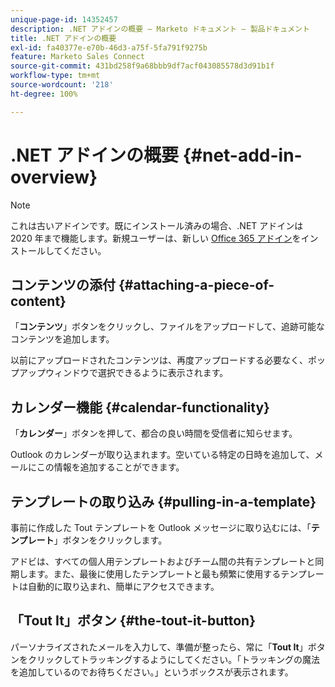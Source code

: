 ```yaml
---
unique-page-id: 14352457
description: .NET アドインの概要 — Marketo ドキュメント — 製品ドキュメント
title: .NET アドインの概要
exl-id: fa40377e-e70b-46d3-a75f-5fa791f9275b
feature: Marketo Sales Connect
source-git-commit: 431bd258f9a68bbb9df7acf043085578d3d91b1f
workflow-type: tm+mt
source-wordcount: '218'
ht-degree: 100%

---
```


# .NET アドインの概要 {#net-add-in-overview}

>[!NOTE]
>
>これは古いアドインです。既にインストール済みの場合、.NET アドインは 2020 年まで機能します。新規ユーザーは、新しい [Office 365 アドイン](https://s3.amazonaws.com/tout-user-store/outlook-mac/assets/install_tout_add-in_outlook_mac.pdf)をインストールしてください。

## コンテンツの添付 {#attaching-a-piece-of-content}

「**コンテンツ**」ボタンをクリックし、ファイルをアップロードして、追跡可能なコンテンツを追加します。

以前にアップロードされたコンテンツは、再度アップロードする必要なく、ポップアップウィンドウで選択できるように表示されます。

## カレンダー機能 {#calendar-functionality}

「**カレンダー**」ボタンを押して、都合の良い時間を受信者に知らせます。

Outlook のカレンダーが取り込まれます。空いている特定の日時を追加して、メールにこの情報を追加することができます。

## テンプレートの取り込み {#pulling-in-a-template}

事前に作成した Tout テンプレートを Outlook メッセージに取り込むには、「**テンプレート**」ボタンをクリックします。

アドビは、すべての個人用テンプレートおよびチーム間の共有テンプレートと同期します。また、最後に使用したテンプレートと最も頻繁に使用するテンプレートは自動的に取り込まれ、簡単にアクセスできます。

## 「Tout It」ボタン {#the-tout-it-button}

パーソナライズされたメールを入力して、準備が整ったら、常に「**Tout It**」ボタンをクリックしてトラッキングするようにしてください。「トラッキングの魔法を追加しているのでお待ちください。」というボックスが表示されます。
